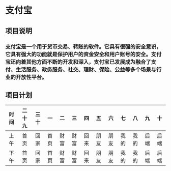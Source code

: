 <h1>支付宝</h1>
<h2>项目说明</h2>
<h3>支付宝是一个用于货币交易、转账的软件。它具有很强的安全意识，它具有强大的功能就是保护用户的资金安全和用户账号的安全。支付宝还向着其他方面不断的开发和深入，支付宝已发展成为融合了支付、生活服务、政务服务、社交、理财、保险、公益等多个场景与行业的开放性平台。</h3>
<h2>项目计划</h2>

| 时间 | 二十九 | 三十 | 一 | 二 | 三 | 四 | 五 | 六 | 七 | 八 | 九 | 十 | 
|:---:|:--:|:---:|:---:|:---:|:---:|:---:|:---:|:---:|:---:|:---:|:---:|:---:|
| 上午 | 首页 | 回家 | 首页 | 财富 | 财富 | 回来 | 朋友 | 朋友 | 我的 | 我的 | 后端 | 后端 | 
| 下午 | 首页 | 回家 | 首页 | 财富 | 财富 | 回来 | 朋友 | 朋友 | 我的 | 我的 | 后端 | 后端 | 

